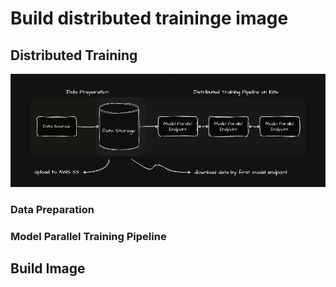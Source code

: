 # Build distributed traininge image


## Distributed Training

![alt text](llm-distributed-training.png)

### Data Preparation


### Model Parallel Training Pipeline


## Build Image



